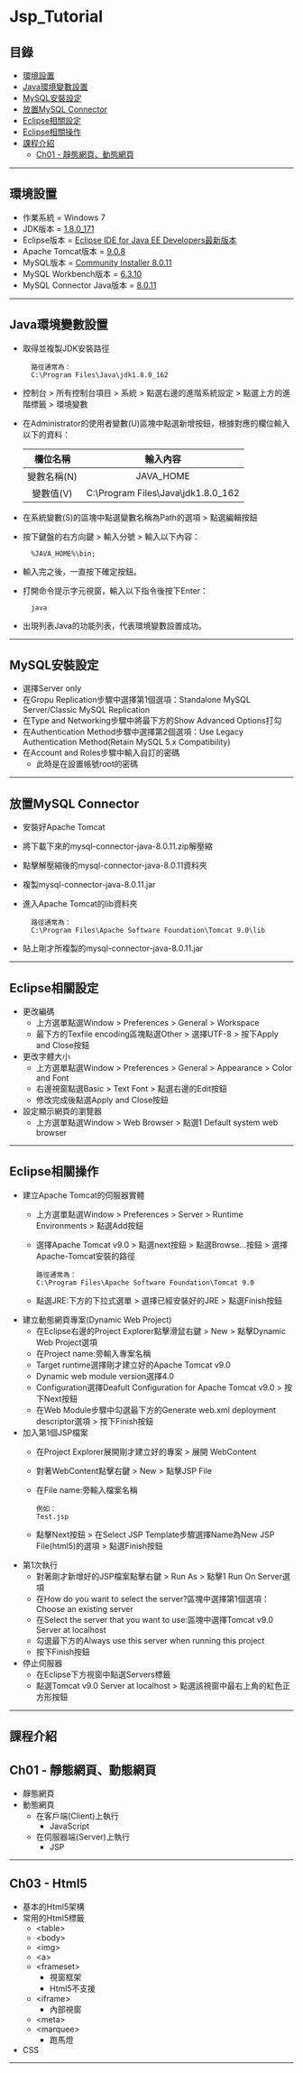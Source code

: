 # Jsp_Tutorial
## 目錄
* [環境設置](https://github.com/Ura777/Jsp_Tutorial#%E7%92%B0%E5%A2%83%E8%A8%AD%E7%BD%AE)
* [Java環境變數設置](https://github.com/Ura777/Jsp_Tutorial#java%E7%92%B0%E5%A2%83%E8%AE%8A%E6%95%B8%E8%A8%AD%E7%BD%AE)
* [MySQL安裝設定](https://github.com/Ura777/Jsp_Tutorial#mysql%E5%AE%89%E8%A3%9D%E8%A8%AD%E5%AE%9A)
* [放置MySQL Connector](https://github.com/Ura777/Jsp_Tutorial#%E6%94%BE%E7%BD%AEmysql-connector)
* [Eclipse相關設定](https://github.com/Ura777/Jsp_Tutorial#eclipse%E7%9B%B8%E9%97%9C%E8%A8%AD%E5%AE%9A)
* [Eclipse相關操作](https://github.com/Ura777/Jsp_Tutorial#eclipse%E7%9B%B8%E9%97%9C%E6%93%8D%E4%BD%9C)
* [課程介紹](https://github.com/Ura777/Jsp_Tutorial#%E8%AA%B2%E7%A8%8B%E4%BB%8B%E7%B4%B9)
  * [Ch01 - 靜態網頁、動態網頁](https://github.com/Ura777/Jsp_Tutorial#ch01---%E9%9D%9C%E6%85%8B%E7%B6%B2%E9%A0%81%E5%8B%95%E6%85%8B%E7%B6%B2%E9%A0%81)
* * *
## 環境設置
* 作業系統 = Windows 7
* JDK版本 = [1.8.0_171](http://www.oracle.com/technetwork/java/javase/downloads/jdk8-downloads-2133151.html)
* Eclipse版本 = [Eclipse IDE for Java EE Developers最新版本](http://www.eclipse.org/downloads/packages/eclipse-ide-java-ee-developers/photonr)
* Apache Tomcat版本 = [9.0.8](https://tomcat.apache.org/download-90.cgi)
* MySQL版本 = [Community Installer 8.0.11](https://dev.mysql.com/downloads/installer/)
* MySQL Workbench版本 = [6.3.10](https://dev.mysql.com/downloads/workbench/)
* MySQL Connector Java版本 = [8.0.11](https://dev.mysql.com/get/Downloads/Connector-J/mysql-connector-java-8.0.11.zip)
* * *
## Java環境變數設置
* 取得並複製JDK安裝路徑  
 
        路徑通常為：  
		C:\Program Files\Java\jdk1.8.0_162
 
* 控制台 &gt; 所有控制台項目 &gt; 系統 &gt; 點選右邊的進階系統設定 &gt; 點選上方的進階標籤 &gt; 環境變數
* 在Administrator的使用者變數(U)區塊中點選新增按鈕，根據對應的欄位輸入以下的資料：  
 
    | 欄位名稱      | 輸入內容                            |
    |:-------------:|:-----------------------------------:|
    | 變數名稱(N)   | JAVA_HOME                           |
    | 變數值(V)     | C:\Program Files\Java\jdk1.8.0_162  |
 
* 在系統變數(S)的區塊中點選變數名稱為Path的選項 &gt; 點選編輯按鈕
* 按下鍵盤的右方向鍵 &gt; 輸入分號 &gt; 輸入以下內容：  
 
        %JAVA_HOME%\bin;
 
* 輸入完之後，一直按下確定按鈕。
* 打開命令提示字元視窗，輸入以下指令後按下Enter：  
 
        java
 
* 出現列表Java的功能列表，代表環境變數設置成功。
* * *
## MySQL安裝設定
* 選擇Server only
* 在Gropu Replication步驟中選擇第1個選項：Standalone MySQL Server/Classic MySQL Replication
* 在Type and Networking步驟中將最下方的Show Advanced Options打勾
* 在Authentication Method步驟中選擇第2個選項：Use Legacy Authentication Method(Retain MySQL 5.x Compatibility)
* 在Account and Roles步驟中輸入自訂的密碼
  * 此時是在設置帳號root的密碼
* * *
## 放置MySQL Connector
* 安裝好Apache Tomcat
* 將下載下來的mysql-connector-java-8.0.11.zip解壓縮
* 點擊解壓縮後的mysql-connector-java-8.0.11資料夾
* 複製mysql-connector-java-8.0.11.jar
* 進入Apache Tomcat的lib資料夾
 
        路徑通常為：  
		C:\Program Files\Apache Software Foundation\Tomcat 9.0\lib
 
* 貼上剛才所複製的mysql-connector-java-8.0.11.jar
* * *
## Eclipse相關設定
* 更改編碼
  * 上方選單點選Window &gt; Preferences &gt; General &gt; Workspace
  * 最下方的Texfile encoding區塊點選Other &gt; 選擇UTF-8 &gt; 按下Apply and Close按鈕
* 更改字體大小
  * 上方選單點選Window &gt; Preferences &gt; General &gt; Appearance &gt; Color and Font
  * 右邊視窗點選Basic &gt; Text Font &gt; 點選右邊的Edit按鈕
  * 修改完成後點選Apply and Close按鈕
* 設定顯示網頁的瀏覽器
  * 上方選單點選Window &gt; Web Browser &gt; 點選1 Default system web browser
* * *
## Eclipse相關操作
* 建立Apache Tomcat的伺服器實體
  * 上方選單點選Window &gt; Preferences &gt; Server &gt; Runtime Environments &gt; 點選Add按鈕
  * 選擇Apache Tomcat v9.0 &gt; 點選next按鈕 &gt; 點選Browse...按鈕 &gt; 選擇Apache-Tomcat安裝的路徑
 
        路徑通常為：  
		C:\Program Files\Apache Software Foundation\Tomcat 9.0
 
  * 點選JRE:下方的下拉式選單 &gt; 選擇已經安裝好的JRE &gt; 點選Finish按鈕
* 建立動態網頁專案(Dynamic Web Project)
  * 在Eclipse右邊的Project Explorer點擊滑鼠右鍵 &gt; New &gt; 點擊Dynamic Web Project選項
  * 在Project name:旁輸入專案名稱
  * Target runtime選擇剛才建立好的Apache Tomcat v9.0
  * Dynamic web module version選擇4.0
  * Configuration選擇Deafult Configuration for Apache Tomcat v9.0 &gt; 按下Next按鈕
  * 在Web Module步驟中勾選最下方的Generate web.xml deployment descriptor選項 &gt; 按下Finish按鈕
* 加入第1個JSP檔案
  * 在Project Explorer展開剛才建立好的專案 &gt; 展開 WebContent
  * 對著WebContent點擊右鍵 &gt; New &gt; 點擊JSP File
  * 在File name:旁輸入檔案名稱
 
        例如： 
		Test.jsp
 
  * 點擊Next按鈕 &gt; 在Select JSP Template步驟選擇Name為New JSP File(html5)的選項 &gt; 點選Finish按鈕
* 第1次執行
  * 對著剛才新增好的JSP檔案點擊右鍵 &gt; Run As &gt; 點擊1 Run On Server選項
  * 在How do you want to select the server?區塊中選擇第1個選項：Choose an existing server
  * 在Select the server that you want to use:區塊中選擇Tomcat v9.0 Server at localhost
  * 勾選最下方的Always use this server when running this project
  * 按下Finish按鈕
* 停止伺服器
  * 在Eclipse下方視窗中點選Servers標籤
  * 點選Tomcat v9.0 Server at localhost &gt; 點選該視窗中最右上角的紅色正方形按鈕
* * *
## 課程介紹
## Ch01 - 靜態網頁、動態網頁
* 靜態網頁
* 動態網頁
  * 在客戶端(Client)上執行
    * JavaScript
  * 在伺服器端(Server)上執行
    * JSP
* * *
## Ch03 - Html5
* 基本的Html5架構
* 常用的Html5標籤
  * &lt;table&gt;
  * &lt;body&gt;
  * &lt;img&gt;
  * &lt;a&gt;
  * &lt;frameset&gt;
    * 視窗框架
	* Html5不支援
  * &lt;iframe&gt;
    * 內部視窗
  * &lt;meta&gt;
  * &lt;marquee&gt;
    * 跑馬燈
* CSS
* * *


